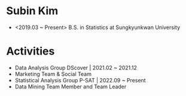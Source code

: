 # Subin Kim

- <2019.03 ~ Present> B.S. in Statistics at Sungkyunkwan University

# Activities
- Data Analysis Group DScover | 2021.02 ~ 2021.12
-   Marketing Team & Social Team
- Statistical Analysis Group P-SAT | 2022.09 ~ Present
-   Data Mining Team Member and Team Leader


